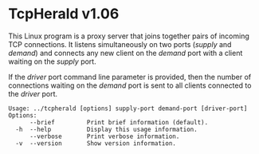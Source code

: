 # TcpHerald v1.06
This Linux program is a proxy server that joins together pairs of incoming TCP
connections. It listens simultaneously on two ports (_supply_ and _demand_) and
connects any new client on the _demand_ port with a client waiting on the
_supply_ port.

If the _driver_ port command line parameter is provided, then the number of
connections waiting on the _demand_ port is sent to all clients connected to the
_driver_ port.

```
Usage: ../tcpherald [options] supply-port demand-port [driver-port]
Options:
      --brief         Print brief information (default).
  -h  --help          Display this usage information.
      --verbose       Print verbose information.
  -v  --version       Show version information.
```
